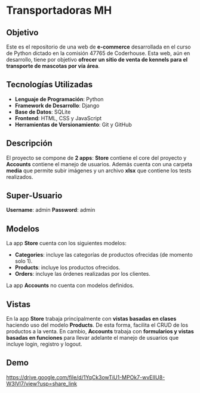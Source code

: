 # Transportadoras MH
## Objetivo
Este es el repositorio de una web de **e-commerce** desarrollada en el curso de Python dictado en la comisión 47765 de Coderhouse.
Esta web, aún en desarrollo, tiene por objetivo **ofrecer un sitio de venta de kennels para el transporte de mascotas por vía área**.
## Tecnologías Utilizadas
-	**Lenguaje de Programación**: Python
-	**Framework de Desarrollo**: Django
-	**Base de Datos**: SQLite
-	**Frontend**: HTML, CSS y JavaScript
-	**Herramientas de Versionamiento**: Git y GitHub
## Descripción
El proyecto se compone de **2 apps**: **Store** contiene el core del proyecto y **Accounts** contiene el manejo de usuarios. Además cuenta con una carpeta **media** que permite subir imágenes y un archivo **xlsx** que contiene los tests realizados.
## Super-Usuario
**Username**: admin
**Password**: admin
## Modelos
La app **Store** cuenta con los siguientes modelos:
- **Categories**: incluye las categorías de productos ofrecidas (de momento solo 1).
- **Products**: incluye los productos ofrecidos.
- **Orders**: incluye las órdenes realizadas por los clientes.

La app **Accounts** no cuenta con modelos definidos.
## Vistas
En la app **Store** trabaja principalmente con **vistas basadas en clases** haciendo uso del modelo **Products**. De esta forma, facilita el CRUD de los productos a la venta.
En cambio, **Accounts** trabaja con **formularios y vistas basadas en funciones** para llevar adelante el manejo de usuarios que incluye login, registro y logout.
## Demo
https://drive.google.com/file/d/1YqCk3owTiU1-MPOk7-wvEIIU8-W3lVl7/view?usp=share_link
